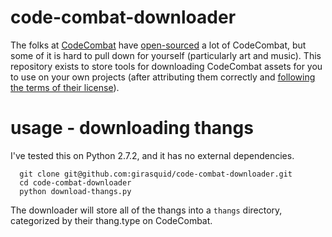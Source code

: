 code-combat-downloader
====

The folks at [CodeCombat](http://codecombat.com) have [open-sourced](http://codecombat.com/legal) a lot of CodeCombat, but some of it is hard to pull down for yourself (particularly art and music). This repository exists to store tools for downloading CodeCombat assets for you to use on your own projects (after attributing them correctly and [following the terms of their license](http://creativecommons.org/licenses/by/4.0/)).

usage - downloading thangs
====

I've tested this on Python 2.7.2, and it has no external dependencies.

```shell
  git clone git@github.com:girasquid/code-combat-downloader.git
  cd code-combat-downloader
  python download-thangs.py
```

The downloader will store all of the thangs into a `thangs` directory, categorized by their thang.type on CodeCombat.